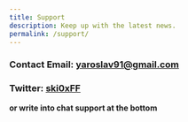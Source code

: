 ```yaml
---
title: Support
description: Keep up with the latest news.
permalink: /support/
---
```

### Contact Email: yaroslav91@gmail.com

### Twitter: [ski0xFF](https://twitter.com/ski0xFF)

**or write into chat support at the bottom**
